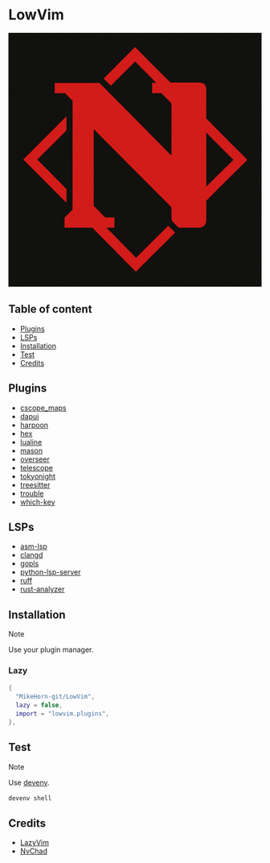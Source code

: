 # LowVim

![image](./.assets/neovim.jpg)

## Table of content

- [Plugins](https://github.com/MikeHorn-git/LowVim#plugins)
- [LSPs](https://github.com/MikeHorn-git/LowVim#lsps)
- [Installation](https://github.com/MikeHorn-git/LowVim#installation)
- [Test](https://github.com/MikeHorn-git/LowVim#test)
- [Credits](https://github.com/MikeHorn-git/LowVim#credits)

## Plugins

- [cscope_maps](https://github.com/dhananjaylatkar/cscope_maps.nvim)
- [dapui](https://github.com/rcarriga/nvim-dap-ui)
- [harpoon](https://github.com/ThePrimeagen/harpoon/tree/harpoon2)
- [hex](https://github.com/RaafatTurki/hex.nvim)
- [lualine](https://github.com/nvim-lualine/lualine.nvim)
- [mason](https://github.com/mason-org/mason.nvim)
- [overseer](https://github.com/stevearc/overseer.nvim)
- [telescope](https://github.com/nvim-telescope/telescope.nvim)
- [tokyonight](https://github.com/folke/tokyonight.nvim)
- [treesitter](https://github.com/nvim-treesitter/nvim-treesitter)
- [trouble](https://github.com/folke/trouble.nvim)
- [which-key](https://github.com/folke/which-key.nvim)

## LSPs

- [asm-lsp](https://github.com/bergercookie/asm-lsp)
- [clangd](https://github.com/clangd/clangd)
- [gopls](https://github.com/golang/tools/tree/master/gopls)
- [python-lsp-server](https://github.com/python-lsp/python-lsp-server)
- [ruff](https://github.com/astral-sh/ruff/)
- [rust-analyzer](https://github.com/rust-lang/rust-analyzer)

## Installation

> [!Note]
> Use your plugin manager.

### Lazy

```lua
{
  "MikeHorn-git/LowVim",
  lazy = false,
  import = "lowvim.plugins",
},
```

## Test

> [!Note]
> Use [devenv](https://devenv.sh/).

```bash
devenv shell
```

## Credits

- [LazyVim](https://github.com/LazyVim/LazyVim)
- [NvChad](https://github.com/NvChad/NvChad)
